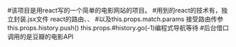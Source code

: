 #该项目是用react写的一个简单的电影网站的项目。
#用到的react的技术有，独立封装.jsx文件  react的路由<HashRouter>、<Route>、<Link>
#以及this.props.match.params 接受路由传参   this.props.history.push()  this.props.#history.go(-1)编程式导航等待
#后台借口调用的是豆瓣的电影API